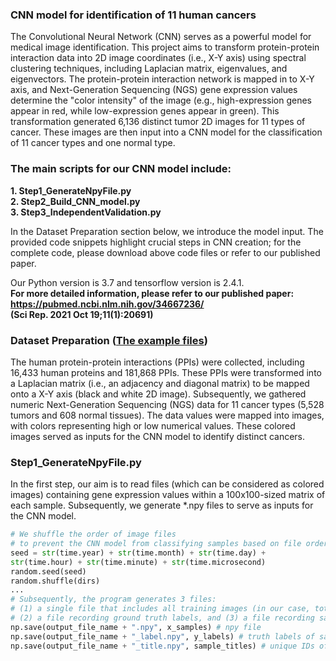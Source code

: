### CNN model for identification of 11 human cancers  

The Convolutional Neural Network (CNN) serves as a powerful model for medical image identification. This project aims to transform protein-protein interaction data into 2D image coordinates (i.e., X-Y axis) using spectral clustering techniques, including Laplacian matrix, eigenvalues, and eigenvectors. The protein-protein interaction network is mapped in to X-Y axis, and Next-Generation Sequencing (NGS) gene expression values determine the "color intensity" of the image (e.g., high-expression genes appear in red, while low-expression genes appear in green). This transformation generated 6,136 distinct tumor 2D images for 11 types of cancer. These images are then input into a CNN model for the classification of 11 cancer types and one normal type.

### The main scripts for our CNN model include:  
**1. Step1_GenerateNpyFile.py**  
**2. Step2_Build_CNN_model.py**  
**3. Step3_IndependentValidation.py**  

In the Dataset Preparation section below, we introduce the model input. The provided code snippets highlight crucial steps in CNN creation; for the complete code, please download above code files or refer to our published paper.

Our Python version is 3.7 and tensorflow version is 2.4.1.  
**For more detailed information, please refer to our published paper:**  
**https://pubmed.ncbi.nlm.nih.gov/34667236/**  
**(Sci Rep. 2021 Oct 19;11(1):20691)**
  
  
### Dataset Preparation ([The example files](https://github.com/ChuangYiHsuan/CNN-model-for-identification-of-11-human-cancers/tree/main/input_examples))  
  
The human protein-protein interactions (PPIs) were collected, including 16,433 human proteins and 181,868 PPIs. These PPIs were transformed into a Laplacian matrix (i.e., an adjacency and diagonal matrix) to be mapped onto a X-Y axis (black and white 2D image). Subsequently, we gathered numeric Next-Generation Sequencing (NGS) data for 11 cancer types (5,528 tumors and 608 normal tissues). The data values were mapped into images, with colors representing high or low numerical values. These colored images served as inputs for the CNN model to identify distinct cancers.
  
### Step1_GenerateNpyFile.py  
In the first step, our aim is to read files (which can be considered as colored images) containing gene expression values within a 100x100-sized matrix of each sample. Subsequently, we generate *.npy files to serve as inputs for the CNN model.  
```python
# We shuffle the order of image files
# to prevent the CNN model from classifying samples based on file order.
seed = str(time.year) + str(time.month) + str(time.day) +
str(time.hour) + str(time.minute) + str(time.microsecond)
random.seed(seed)
random.shuffle(dirs)
...
# Subsequently, the program generates 3 files:
# (1) a single file that includes all training images (in our case, totaling 1,228 images),
# (2) a file recording ground truth labels, and (3) a file recording sample IDs.
np.save(output_file_name + ".npy", x_samples) # npy file
np.save(output_file_name + "_label.npy", y_labels) # truth labels of samples
np.save(output_file_name + "_title.npy", sample_titles) # unique IDs of samples
```
